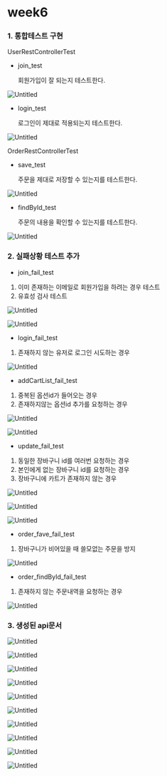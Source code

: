# week6

### 1. 통합테스트 구현

UserRestControllerTest

- join_test
    
    회원가입이 잘 되는지 테스트한다.
    

![Untitled](week6%20b1121c4e33344d718974801027812226/Untitled.png)

- login_test
    
    로그인이 제대로 적용되는지 테스트한다.
    

![Untitled](week6%20b1121c4e33344d718974801027812226/Untitled%201.png)

OrderRestControllerTest

- save_test
    
    주문을 제대로 저장할 수 있는지를 테스트한다.
    

![Untitled](week6%20b1121c4e33344d718974801027812226/Untitled%202.png)

- findById_test
    
    주문의 내용을 확인할 수 있는지를 테스트한다.
    

![Untitled](week6%20b1121c4e33344d718974801027812226/Untitled%203.png)

### 2. 실패상황 테스트 추가

- join_fail_test
1. 이미 존재하는 이메일로 회원가입을 하려는 경우 테스트
2. 유효성 검사 테스트

![Untitled](week6%20b1121c4e33344d718974801027812226/Untitled%204.png)

![Untitled](week6%20b1121c4e33344d718974801027812226/Untitled%205.png)

- login_fail_test
1. 존재하지 않는 유저로 로그인 시도하는 경우

![Untitled](week6%20b1121c4e33344d718974801027812226/Untitled%206.png)

- addCartList_fail_test
1. 중복된 옵션id가 들어오는 경우
2. 존재하지않는 옵션id 추가를 요청하는 경우

![Untitled](week6%20b1121c4e33344d718974801027812226/Untitled%207.png)

![Untitled](week6%20b1121c4e33344d718974801027812226/Untitled%208.png)

- update_fail_test
1. 동일한 장바구니 id를 여러번 요청하는 경우
2. 본인에게 없는 장바구니 id를 요청하는 경우
3. 장바구니에 카트가 존재하지 않는 경우

![Untitled](week6%20b1121c4e33344d718974801027812226/Untitled%209.png)

![Untitled](week6%20b1121c4e33344d718974801027812226/Untitled%2010.png)

![Untitled](week6%20b1121c4e33344d718974801027812226/Untitled%2011.png)

- order_fave_fail_test
1. 장바구니가 비어있을 때 쓸모없는 주문을 방지

![Untitled](week6%20b1121c4e33344d718974801027812226/Untitled%2012.png)

- order_findById_fail_test
1. 존재하지 않는 주문내역을 요청하는 경우

![Untitled](week6%20b1121c4e33344d718974801027812226/Untitled%2013.png)

### 3. 생성된 api문서

![Untitled](week6%20b1121c4e33344d718974801027812226/Untitled%2014.png)

![Untitled](week6%20b1121c4e33344d718974801027812226/Untitled%2015.png)

![Untitled](week6%20b1121c4e33344d718974801027812226/Untitled%2016.png)

![Untitled](week6%20b1121c4e33344d718974801027812226/Untitled%2017.png)

![Untitled](week6%20b1121c4e33344d718974801027812226/Untitled%2018.png)

![Untitled](week6%20b1121c4e33344d718974801027812226/Untitled%2019.png)

![Untitled](week6%20b1121c4e33344d718974801027812226/Untitled%2020.png)

![Untitled](week6%20b1121c4e33344d718974801027812226/Untitled%2021.png)

![Untitled](week6%20b1121c4e33344d718974801027812226/Untitled%2022.png)

![Untitled](week6%20b1121c4e33344d718974801027812226/Untitled%2023.png)